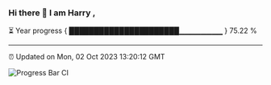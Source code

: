 ### Hi there 👋 I am Harry , 

⏳ Year progress { ██████████████████████▁▁▁▁▁▁▁▁ } 75.22 %

---

⏰ Updated on Mon, 02 Oct 2023 13:20:12 GMT

![Progress Bar CI](https://github.com/duykhang68/duykhang68/workflows/Progress%20Bar%20CI/badge.svg)
